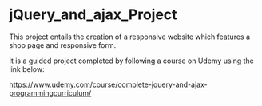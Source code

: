 # jQuery_and_ajax_Project

This project entails the creation of a responsive website which features a shop page and responsive form.

It is a guided project completed by following a course on Udemy using the link below:

https://www.udemy.com/course/complete-jquery-and-ajax-programmingcurriculum/
